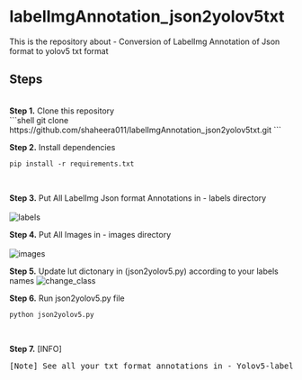 # labelImgAnnotation_json2yolov5txt
This is the repository about - Conversion of LabelImg Annotation of Json format to yolov5 txt format

## Steps
<br />
<b>Step 1.</b> Clone this repository
<br/>
```shell
git clone https://github.com/shaheera011/labelImgAnnotation_json2yolov5txt.git
```
<br/>

<b>Step 2.</b> Install dependencies
<br/>
```shell
pip install -r requirements.txt
```
<br/>

<b>Step 3.</b> Put All LabelImg Json format Annotations in - labels directory
<br/>
<br/>
![labels](https://user-images.githubusercontent.com/38965031/176422175-dc77947c-1862-4b24-a09d-0cdd3d8c8134.gif)
<br/>

<b>Step 4.</b> Put All Images in - images directory
<br/>
<br/>
![images](https://user-images.githubusercontent.com/38965031/176422335-1f18fef5-c4ad-4667-956e-d67796785fe0.gif)
<br/>

<b>Step 5.</b> Update lut dictonary in (json2yolov5.py) according to your labels names
![change_class](https://user-images.githubusercontent.com/38965031/176422740-49cf9b47-939c-407a-91e3-efa30e1e8467.gif)
<br/>

<b>Step 6.</b> Run json2yolov5.py file
<br/>
```shell
python json2yolov5.py
```
<br/>

<b>Step 7.</b> [INFO]
<pre>
[Note] See all your txt format annotations in - Yolov5-labels directory
</pre>
<br/>
